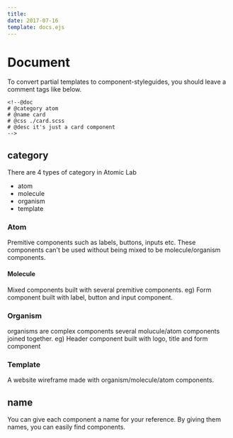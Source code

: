 ```yaml
---
title: 
date: 2017-07-16
template: docs.ejs
---
```


<h1 class="uc-section-title">Document</h1>

To convert partial templates to component-styleguides, you should leave a comment tags like below.
<div class="uc-code-unit"><pre>
<code class="shell">&lt;!--@doc
# @category atom
# @name card
# @css ./card.scss
# @desc it's just a card component
--&gt;</code></pre></div>

## category
 
There are 4 types of category in Atomic Lab

<div class="uc-list-unit _border">
    <ul class="uc-list">
        <li>atom</li>
        <li>molecule</li>
        <li>organism</li>
        <li>template</li>
    </ul>
</div>


### Atom

Premitive components such as labels, buttons, inputs etc.
These components can't be used without being mixed to be molecule/organism components.  

#### Molecule

Mixed components built with several premitive components. 
eg) Form component built with label, button and input component.

### Organism

organisms are complex components several molucule/atom components joined together.
eg) Header component built with logo, title and form component

### Template

A website wireframe made with organism/molecule/atom components.


## name

You can give each component a name for your reference.
By giving them names, you can easily find components.
